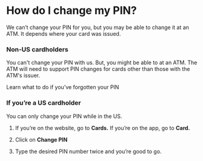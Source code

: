# How do I change my PIN?

We can’t change your PIN for you, but you may be able to change it at an ATM. It depends where your card was issued. 

### Non-US cardholders

You can't change your PIN with us. But, you might be able to at an ATM. The ATM will need to support PIN changes for cards other than those with the ATM's issuer.

Learn what to do if you’ve forgotten your PIN

### If you’re a US cardholder

You can only change your PIN while in the US.

  1. If you’re on the website, go to **Cards.** If you’re on the app, go to **Card.**

  2. Click on **Change PIN**

  3. Type the desired PIN number twice and you’re good to go.